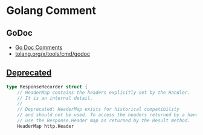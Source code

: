 # Golang Comment

## GoDoc

- [Go Doc Comments](https://go.dev/doc/commentg)
- [tolang.org/x/tools/cmd/godoc](https://pkg.go.dev/golang.org/x/tools/cmd/godoc)

## [Deprecated](https://go.dev/wiki/Deprecated)

```go
type ResponseRecorder struct {
    // HeaderMap contains the headers explicitly set by the Handler.
    // It is an internal detail.
    //
    // Deprecated: HeaderMap exists for historical compatibility
    // and should not be used. To access the headers returned by a handler,
    // use the Response.Header map as returned by the Result method.
    HeaderMap http.Header
```
